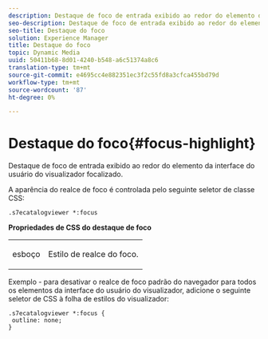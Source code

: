 ```yaml
---
description: Destaque de foco de entrada exibido ao redor do elemento da interface do usuário do visualizador focalizado.
seo-description: Destaque de foco de entrada exibido ao redor do elemento da interface do usuário do visualizador focalizado.
seo-title: Destaque do foco
solution: Experience Manager
title: Destaque do foco
topic: Dynamic Media
uuid: 50411b68-8d01-4240-b548-a6c51374a8c6
translation-type: tm+mt
source-git-commit: e4695cc4e882351ec3f2c55fd8a3cfca455bd79d
workflow-type: tm+mt
source-wordcount: '87'
ht-degree: 0%

---
```



# Destaque do foco{#focus-highlight}

Destaque de foco de entrada exibido ao redor do elemento da interface do usuário do visualizador focalizado.

<!--<a id="section_E8B3D0BF9FF548F188F717D6EA65EC32"></a>-->

A aparência do realce de foco é controlada pelo seguinte seletor de classe CSS:

```
.s7ecatalogviewer *:focus
```

**Propriedades de CSS do destaque de foco**

<table id="table_C48C56E696304C9BAFEE71BA9EA9A174"> 
 <tbody> 
  <tr> 
   <td colname="col1"> <p> <span class="codeph"> esboço  </span> </p> </td> 
   <td colname="col2"> <p> Estilo de realce do foco. </p> </td> 
  </tr> 
 </tbody> 
</table>

Exemplo - para desativar o realce de foco padrão do navegador para todos os elementos da interface do usuário do visualizador, adicione o seguinte seletor de CSS à folha de estilos do visualizador:

```
.s7ecatalogviewer *:focus { 
 outline: none; 
}
```

